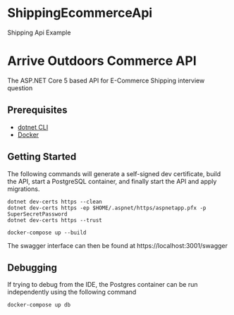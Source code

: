 # ShippingEcommerceApi
 Shipping Api Example


# Arrive Outdoors Commerce API

The ASP.NET Core 5 based API for E-Commerce Shipping interview question

## Prerequisites

* [dotnet CLI](https://dotnet.microsoft.com/download)
* [Docker](https://docs.docker.com/get-docker/)

## Getting Started

The following commands will generate a self-signed dev certificate, build the API, start a PostgreSQL container, and finally start the API and apply migrations.

```text
dotnet dev-certs https --clean
dotnet dev-certs https -ep $HOME/.aspnet/https/aspnetapp.pfx -p SuperSecretPassword
dotnet dev-certs https --trust

docker-compose up --build
```

The swagger interface can then be found at https://localhost:3001/swagger

## Debugging

If trying to debug from the IDE, the Postgres container can be run independently using the following command
```
docker-compose up db
```